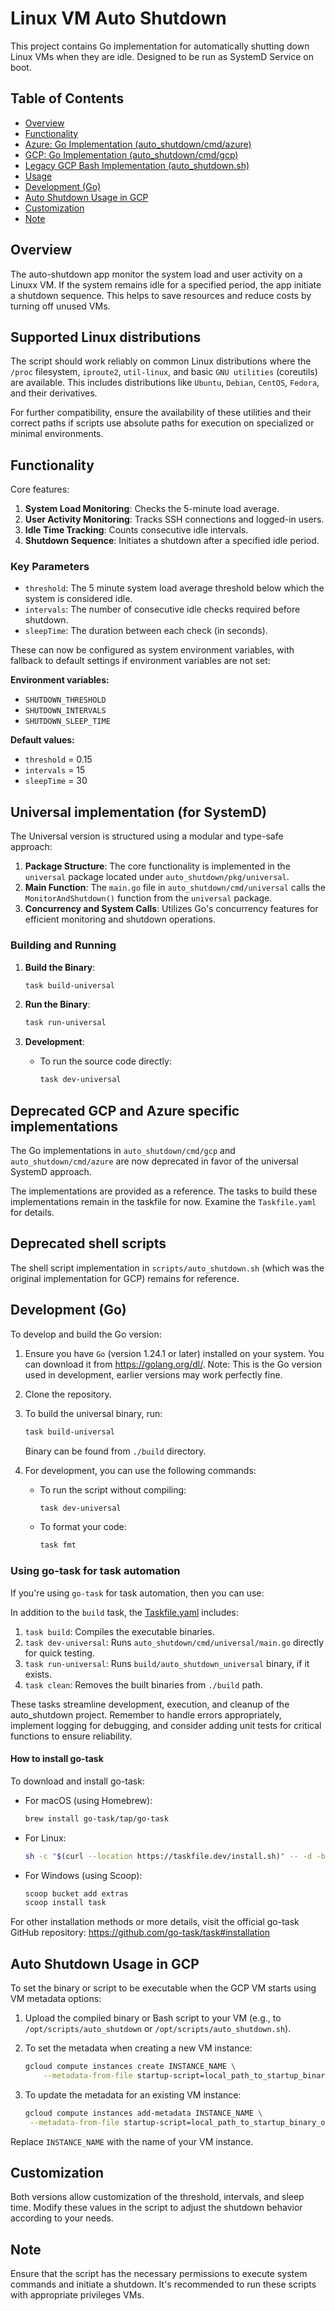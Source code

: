 # Linux VM Auto Shutdown

This project contains Go implementation for automatically shutting down Linux VMs when they are idle. Designed to be run as SystemD Service on boot.

## Table of Contents
- [Overview](#overview)
- [Functionality](#functionality)
- [Azure: Go Implementation (auto_shutdown/cmd/azure)](#go-implementation-auto_shutdowncmdazure)
- [GCP: Go Implementation (auto_shutdown/cmd/gcp)](#go-implementation-auto_shutdowncmdgcp)
- [Legacy GCP Bash Implementation (auto_shutdown.sh)](#bash-implementation-auto_shutdownsh)
- [Usage](#usage)
- [Development (Go)](#development-go)
- [Auto Shutdown Usage in GCP](#auto-shutdown-usage-in-gcp)
- [Customization](#customization)
- [Note](#note)

## Overview

The auto-shutdown app monitor the system load and user activity on a Linuxx VM. If the system remains idle for a specified period, the app initiate a shutdown sequence. This helps to save resources and reduce costs by turning off unused VMs.

## Supported Linux distributions

The script should work reliably on common Linux distributions where the `/proc` filesystem, `iproute2`, `util-linux`, and basic `GNU utilities` (coreutils) are available. This includes distributions like `Ubuntu`, `Debian`, `CentOS`, `Fedora`, and their derivatives.

For further compatibility, ensure the availability of these utilities and their correct paths if scripts use absolute paths for execution on specialized or minimal environments.

## Functionality

Core features:

1. **System Load Monitoring**: Checks the 5-minute load average.
2. **User Activity Monitoring**: Tracks SSH connections and logged-in users.
3. **Idle Time Tracking**: Counts consecutive idle intervals.
4. **Shutdown Sequence**: Initiates a shutdown after a specified idle period.

### Key Parameters

- `threshold`: The 5 minute system load average threshold below which the system is considered idle.
- `intervals`: The number of consecutive idle checks required before shutdown.
- `sleepTime`: The duration between each check (in seconds).

These can now be configured as system environment variables, with fallback to default settings if environment variables are not set:

**Environment variables:** 

- `SHUTDOWN_THRESHOLD`
- `SHUTDOWN_INTERVALS`
- `SHUTDOWN_SLEEP_TIME`

**Default values:**

- `threshold` = 0.15
- `intervals` = 15
- `sleepTime` = 30


## Universal implementation (for SystemD)

The Universal version is structured using a modular and type-safe approach:

1. **Package Structure**: The core functionality is implemented in the `universal` package located under `auto_shutdown/pkg/universal`.
2. **Main Function**: The `main.go` file in `auto_shutdown/cmd/universal` calls the `MonitorAndShutdown()` function from the `universal` package.
3. **Concurrency and System Calls**: Utilizes Go's concurrency features for efficient monitoring and shutdown operations.

### Building and Running

1. **Build the Binary**:

    ```bash
    task build-universal
    ```

2. **Run the Binary**:

    ```bash
    task run-universal
    ```

3. **Development**:

    - To run the source code directly:

        ```bash
        task dev-universal
        ```

## Deprecated GCP and Azure specific implementations

The Go implementations in `auto_shutdown/cmd/gcp` and `auto_shutdown/cmd/azure` are now deprecated in favor of the universal SystemD approach.

The implementations are provided as a reference. The tasks to build these implementations remain in the taskfile for now. Examine the `Taskfile.yaml` for details.

## Deprecated shell scripts

The shell script implementation in `scripts/auto_shutdown.sh` (which was the original implementation for GCP) remains for reference.

## Development (Go)

To develop and build the Go version:

1. Ensure you have `Go` (version 1.24.1 or later) installed on your system. You can download it from https://golang.org/dl/. Note: This is the Go version used in development, earlier versions may work perfectly fine.

2. Clone the repository.

5. To build the universal binary, run:

    ```bash
    task build-universal
    ```

    Binary can be found from `./build` directory.

6. For development, you can use the following commands:

   - To run the script without compiling:

        ```bash
        task dev-universal
        ```

   - To format your code:

        ```bash
        task fmt
        ```

### Using go-task for task automation

If you're using `go-task` for task automation, then you can use:

In addition to the `build` task, the [Taskfile.yaml](./Taskfile.yaml) includes:

1. `task build`: Compiles the executable binaries.
2. `task dev-universal`: Runs `auto_shutdown/cmd/universal/main.go` directly for quick testing.
3. `task run-universal`: Runs `build/auto_shutdown_universal` binary, if it exists.
4. `task clean`: Removes the built binaries from `./build` path.

These tasks streamline development, execution, and cleanup of the auto_shutdown project.
Remember to handle errors appropriately, implement logging for debugging, and consider adding unit tests for critical functions to ensure reliability.

#### How to install go-task

To download and install go-task:

   - For macOS (using Homebrew):

        ```bash
        brew install go-task/tap/go-task
        ```

   - For Linux:

        ```bash
        sh -c "$(curl --location https://taskfile.dev/install.sh)" -- -d -b /usr/local/bin
        ```

   - For Windows (using Scoop):

        ```bash
        scoop bucket add extras
        scoop install task
        ```

   For other installation methods or more details, visit the official go-task GitHub repository:
   https://github.com/go-task/task#installation

## Auto Shutdown Usage in GCP

To set the binary or script to be executable when the GCP VM starts using VM metadata options:

1. Upload the compiled binary or Bash script to your VM (e.g., to `/opt/scripts/auto_shutdown` or `/opt/scripts/auto_shutdown.sh`).

2. To set the metadata when creating a new VM instance:

    ```bash
    gcloud compute instances create INSTANCE_NAME \
        --metadata-from-file startup-script=local_path_to_startup_binary_or_script.sh
    ```

3. To update the metadata for an existing VM instance:

    ```bash
   gcloud compute instances add-metadata INSTANCE_NAME \
     --metadata-from-file startup-script=local_path_to_startup_binary_or_script.sh
    ```

Replace `INSTANCE_NAME` with the name of your VM instance.

## Customization

Both versions allow customization of the threshold, intervals, and sleep time. Modify these values in the script to adjust the shutdown behavior according to your needs.

## Note

Ensure that the script has the necessary permissions to execute system commands and initiate a shutdown. It's recommended to run these scripts with appropriate privileges VMs.
